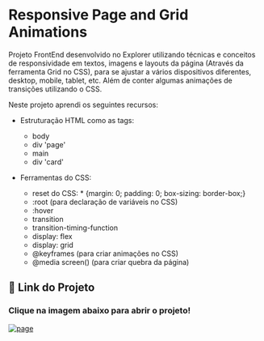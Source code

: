 
# Responsive Page and Grid Animations
Projeto FrontEnd desenvolvido no Explorer utilizando técnicas e conceitos de responsividade em textos, imagens e layouts da página (Através da ferramenta Grid no CSS), para se ajustar a vários dispositivos diferentes, desktop, mobile, tablet, etc. Além de conter algumas animações de transições utilizando o CSS.

Neste projeto aprendi os seguintes recursos:
- Estruturação HTML como as tags:
    - body
    - div 'page'
    - main 
    - div 'card'

- Ferramentas do CSS:
    - reset  do CSS: * {margin: 0; padding: 0; box-sizing: border-box;}
    - :root (para declaração de variáveis no CSS)
    - :hover
    - transition
    - transition-timing-function
    - display: flex 
    - display: grid
    - @keyframes (para criar animações no CSS)
    - @media screen() (para criar quebra da página)
## 🔗 Link do Projeto
### Clique na imagem abaixo para abrir o projeto!
[![page](https://encrypted-tbn0.gstatic.com/images?q=tbn:ANd9GcSModCKusy7bToHrB2oGB8YDPmshPYKkVcrZw&usqp=CAU)](https://carloslonghi.github.io/Responsive-Page-Grid-Animations/)

